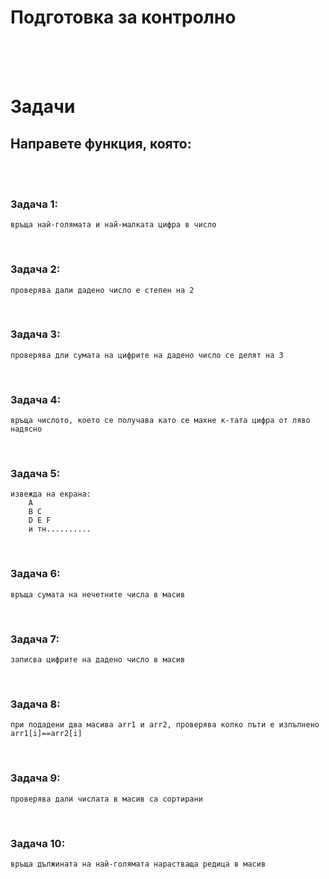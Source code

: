 # **Подготовка за контролно**
<br />
<br />


<br />

# **Задачи**

## **Направете функция, която:**
<br />
<br />

### **Задача 1:**
    връща най-голямата и най-малката цифра в число
<br />   

### **Задача 2:**
    проверява дали дадено число е степен на 2
<br />

### **Задача 3:**
    проверява дли сумата на цифрите на дадено число се делят на 3
<br />

### **Задача 4:**
    връща числото, което се получава като се махне к-тата цифра от ляво надясно 
<br />

### **Задача 5:**
    извежда на екрана: 
        А
        B C
        D E F
        и тн..........
<br />

### **Задача 6:**
    връща сумата на нечетните числа в масив
<br />

### **Задача 7:**
    записва цифрите на дадено число в масив
<br />

### **Задача 8:**
    при подадени два масива arr1 и аrr2, проверява колко пъти е изпълнено arr1[i]==аrr2[i]
<br />

### **Задача 9:**
    проверява дали числата в масив са сортирани
<br />

### **Задача 10:**
    връща дължината на най-голямата нарастваща редица в масив
<br />

    
    
